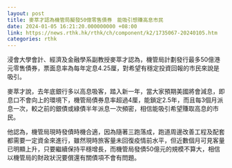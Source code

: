```yaml
---
layout: post
title: 麥萃才認為機管局擬發50億零售債券　能吸引想賺高息市民
date: 2024-01-05 16:21:20.000000000 +08:00
link: https://news.rthk.hk/rthk/ch/component/k2/1735067-20240105.htm
categories: rthk
---
```


浸會大學會計、經濟及金融學系副教授麥萃才認為，機管局計劃發行最多50億港元零售債券，票面息率為每年定息4.25厘，對希望有穩定投資回報的市民來說是吸引。

麥萃才說，去年底銀行多以高息吸客，踏入新一年，當大家預期美國將會減息，即息口不會向上的環境下，機管局債券息率超過4厘，能鎖定2.5年，而且每3個月派息一次，較之前的銀債或綠債半年派息一次頻密，相信能吸引希望賺取高息的市民。

他認為，機管局現時發債時機合適，因為隨著三跑落成，跑道周邊改善工程及配套都需要一定資金來進行，雖然現時旅客量未回復疫情前水平，但近數個月可見客量已明顯上升，只要繼續保持平穩增長，而機管局發債50億元的規模不算大，相信以機管局的財政狀況要償還有關債項不會有問題。
